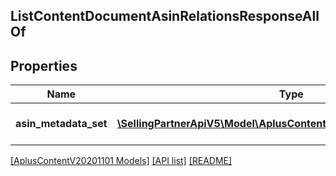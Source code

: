 ## ListContentDocumentAsinRelationsResponseAllOf

## Properties

Name | Type | Description | Notes
------------ | ------------- | ------------- | -------------
**asin_metadata_set** | [**\SellingPartnerApiV5\Model\AplusContentV20201101\AsinMetadata[]**](AsinMetadata.md) | The set of ASIN metadata. |

[[AplusContentV20201101 Models]](../) [[API list]](../../Api) [[README]](../../../README.md)

